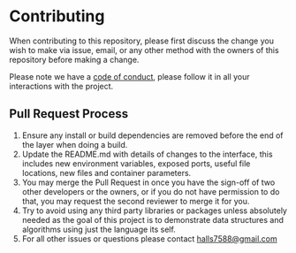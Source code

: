 # Contributing

When contributing to this repository, please first discuss the change you wish to make via issue,
email, or any other method with the owners of this repository before making a change. 

Please note we have a [code of conduct](https://github.com/halls7588/Data_Structures_in_15_Languages/blob/master/CODE_OF_CONDUCT.md), please follow it in all your interactions with the project.

## Pull Request Process

1. Ensure any install or build dependencies are removed before the end of the layer when doing a 
   build.
2. Update the README.md with details of changes to the interface, this includes new environment 
   variables, exposed ports, useful file locations, new files and container parameters.
3. You may merge the Pull Request in once you have the sign-off of two other developers or the owners, or if you 
   do not have permission to do that, you may request the second reviewer to merge it for you.
4. Try to avoid using any third party libraries or packages unless absolutely needed as the goal of this project is to demonstrate data structures and algorithms using just the language its self.
5. For all other issues or questions please contact halls7588@gmail.com
